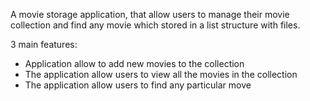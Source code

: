 A movie storage application, that allow users to manage their movie collection and find any movie which stored in a list structure with files.

3 main features:
- Application allow to add new movies to the collection
- The application allow users to view all the movies in the collection
- The application allow users to find any particular move
